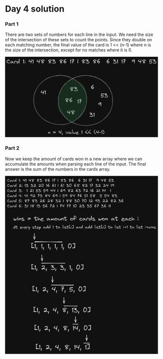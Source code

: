 # Day 4 solution

### Part 1

There are two sets of numbers for each line in the input. We need the size of the intersection of these sets to count the points. Since they double on each matching number, the final value of the card is 1 << (n-1) where n is the size of the intersection, except for no matches where it is 0.

![part 1](day4p1.png)

### Part 2

Now we keep the amount of cards won in a new array where we can accumulate the amounts when parsing each line of the input. The final answer is the sum of the numbers in the cards array.

![part 2](day4p2.png)